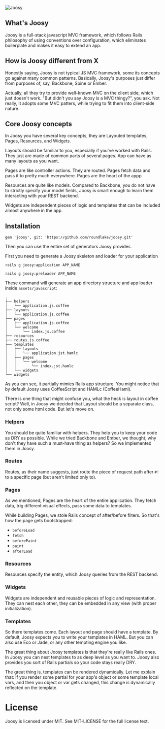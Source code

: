 ![Joosy](http://f.cl.ly/items/2N2J453J2B353F1A0t0I/joocy1.1.png)
## What's Joosy
Joosy is a full-stack javascript MVC framework, which follows Rails philosophy of using conventions over configuration, which eliminates boilerplate and makes it easy to extend an app.

## How is Joosy different from X
Honestly saying, Joosy is not typical JS MVC framework, some its concepts go against many common patterns. Basically, Joosy's purposes just differ from purposes of, say, Backbone, Spine or Ember.

Actually, all they try to provide well-known MVC on the client side, which just doesn't work. "But didn't you say Joosy is a MVC thingy?", you ask. Not really, it adopts some MVC patters, while trying to fit them into client-side nature.

## Core Joosy concepts
In Joosy you have several key concepts, they are Layouted templates, Pages, Resources, and Widgets.

Layouts should be familiar to you, especially if you've worked with Rails. They just are made of common parts of several pages. App can have as many layouts as you want.

Pages are like controller actions. They are routed. Pages fetch data and pass it to pretty much everywhere. Pages are the heart of the appp

Resources are quite like models. Compared to Backbone, you do not have to strictly specify your model fields, Joosy is smart enough to learn them interacting with your REST backend.

Widgets are independent pieces of logic and templates that can be included almost anywhere in the app.

## Installation
`gem 'joosy', git: 'https://github.com/roundlake/joosy.git'`

Then you can use the entire set of generators Joosy provides. 

First you need to generate a Joosy skeleton and loader for your application

`rails g joosy:application APP_NAME`

`rails g joosy:preloader APP_NAME`

These command will generate an app directory structure and app loader inside `assets/javascript`:

    .
    ├── helpers
    │   └── application.js.coffee
    ├── layouts
    │   └── application.js.coffee
    ├── pages
    │   ├── application.js.coffee
    │   └── welcome
    │       └── index.js.coffee
    ├── resources
    ├── routes.js.coffee
    ├── templates
    │   ├── layouts
    │   │   └── application.jst.hamlc
    │   ├── pages
    │   │   └── welcome
    │   │       └── index.jst.hamlc
    │   └── widgets
    └── widgets

As you can see, it partially mimics Rails app structure. You might notice that by default Joosy uses CoffeeScript and HAMLc (CoffeeHaml).

There is one thing that might confuse you, what the heck is layout in coffee script? Well, in Joosy we decided that Layout should be a separate class, not only some html code. But let's move on.

### Helpers
You should be quite familiar with helpers. They help you to keep your code as DRY as possible. While we tried Backbone and Ember, we thought, why don't they have such a must-have thing as helpers? So we implemented them in Joosy.

### Routes
Routes, as their name suggests, just route the piece of request path after `#!` to a specific page (but aren't limited only to).

### Pages
As we mentioned, Pages are the heart of the entire application. They fetch data, trig different visual effects, pass some data to templates.

While building Pages, we stole Rails concept of after/before filters. So that's how the page gets bootstrapped:

* `beforeLoad`
* `fetch`
* `beforePaint`
* `paint`
* `afterLoad`

### Resources
Resources specify the entity, which Joosy queries from the REST backend.

### Widgets
Widgets are independent and reusable pieces of logic and representation. They can nest each other, they can be embedded in any view (with proper initialization).

### Templates
So there templates come. Each layout and page should have a template. By default, Joosy expects you to write your templates in HAML. But you can also use Eco or Jade, or any other tempting engine you like.

The great thing about Joosy templates is that they're really like Rails ones. In Joosy you can nest templates to as deep level as you want to. Joosy also provides you sort of Rails partials so your code stays really DRY.

The great thing is, templates can be rendered dynamically. Let me explain that: if you render some partial for your app's object or some template local vars, and then you object or var gets changed, this change is dynamically reflected on the template.

# License
Joosy is licensed under MIT. See MIT-LICENSE for the full license text.
